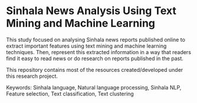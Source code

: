 # Sinhala News Analysis Using Text Mining and Machine Learning

This study focused on analysing Sinhala news reports published online to extract important features using text mining and machine learning techniques. Then, represent this extracted information in a way that readers find it easy to read news or do research on reports published in the past. 

This repository contains most of the resources created/developed under this research project.

Keywords: Sinhala language, Natural language processing, Sinhala NLP, Feature selection, Text classification, Text clustering